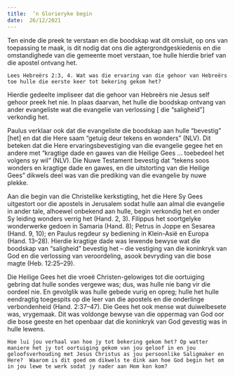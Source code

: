 ```yaml
---
title:  ’n Glorieryke begin
date:  26/12/2021
---
```


Ten einde die preek te verstaan en die boodskap wat dit omsluit, op ons van toepassing te maak, is dit nodig dat ons die agtergrondgeskiedenis en die omstandighede van die gemeente moet verstaan, toe hulle hierdie brief van die apostel ontvang het.

`Lees Hebreërs 2:3, 4. Wat was die ervaring van die gehoor van Hebreërs toe hulle die eerste keer tot bekering gekom het?`

Hierdie gedeelte impliseer dat die gehoor van Hebreërs nie Jesus self gehoor preek het nie.  In plaas daarvan, het hulle die boodskap ontvang van ander evangeliste wat die evangelie van verlossing [ die “saligheid”] verkondig het.

Paulus verklaar ook dat die evangeliste die boodskap aan hulle “bevestig” [het] en dat die Here saam “getuig deur tekens en wonders” (NLV). Dit beteken dat die Here ervaringsbevestiging van die evangelie gegee het en andere met “kragtige dade en gawes van die Heilige Gees … toebedeel het volgens sy wil” (NLV). Die Nuwe Testament bevestig dat “tekens soos wonders en kragtige dade en gawes, en die uitstorting van die Heilige Gees” dikwels deel was van die prediking van die evangelie by nuwe plekke.

Aan die begin van die Christelike kerkstigting, het die Here Sy Gees uitgestort oor die apostels in Jerusalem sodat hulle aan almal die evangelie in ander tale, alhoewel onbekend aan hulle, begin verkondig het en onder Sy leiding wonders verrig het (Hand. 2, 3). Filippus het soortgelyke wonderwerke gedoen in Samaria (Hand. 8); Petrus in Joppe en Sesarea (Hand. 9, 10); en Paulus regdeur sy bediening in Klein-Asië en Europa (Hand. 13–28). Hierdie kragtige dade was lewende bewyse wat die boodskap van “saligheid” bevestig het – die vestiging van die koninkryk van God en die verlossing van veroordeling, asook bevryding van die bose magte (Heb. 12:25–29).

Die Heilige Gees het die vroeë Christen-gelowiges tot die oortuiging gebring dat hulle sondes vergewe was; dus, was hulle nie bang vir die oordeel nie.  En gevolglik was hulle gebede vurig en opreg; hulle het hulle eendragtig toegespits op die leer van die apostels en die onderlinge verbondenheid (Hand. 2:37–47). Die Gees het ook mense wat duiwelbesete was, vrygemaak. Dit was voldonge bewyse van die oppermag van God oor die bose geeste en het openbaar dat die koninkryk van God gevestig was in hulle lewens.

`Hoe lui jou verhaal van hoe jy tot bekering gekom het? Op watter maniere het jy tot oortuiging gekom van jou geloof in en jou geloofsverhouding met Jesus Christus as jou persoonlike Saligmaker en Here?  Waarom is dit goed om dikwels te dink aan hoe God begin het om in jou lewe te werk sodat jy nader aan Hom kon kom?`